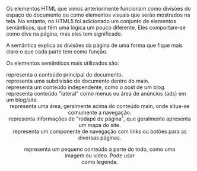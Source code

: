 Os elementos HTML que vimos anteriormente funcionam como divisões do espaço do documento ou como elementos visuais que serão mostrados na tela. No entanto, no HTML5 foi adicionado um conjunto de elementos semânticos, que têm uma lógica um pouco diferente. Eles comportam-se como divs na página, mas eles tem significado.

A semântica explica as divisões da página de uma forma que fique mais claro o que cada parte tem como função.

Os elementos semânticos mais utilizados são:

<main> representa o conteúdo principal do documento.

<section> representa uma subdivisão do documento dentro do main.

<article> representa um conteúdo independente, como o post de um blog.

<aside> representa conteúdo "lateral" como menus ou área de anúncios (ads) em um blog/site.

<header> representa uma área, geralmente acima do conteúdo main, onde situa-se comumente a navegação.

<footer> representa informações de "rodapé de página", que geralmente apresenta um mapa do site.

<nav> representa um componente de navegação com links ou botões para as diversas páginas.

<figure> representa um pequeno conteúdo à parte do todo, como uma imagem ou vídeo. Pode usar <figcaption> como legenda.

<template> representa um conteúdo HTML que será utilizado por JavaScript. Ele, por padrão, não aparece na página.

O HTML5 é uma forma simples de indicar para outras máquinas quais são as partes de seu site/sistema e o que elas representam. Antes do HTML5, fazíamos o mesmo usando ids em divs com os nomes semelhantes aos desses novos elementos, mas não havia padrão.

Tags semânticas auxiliam na indexação de uma página, portanto, melhoram o SEO (search engine optimization), a descoberta por sistemas de busca como Google.

Acostume-se a utilizar esses elementos no lugar de divs em seu código sempre que fizer sentido.